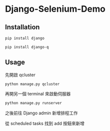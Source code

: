 # Django-Selenium-Demo

## Installation

```bash
pip install django
```

```bash
pip install django-q
```

## Usage

先開啟 qcluster

```bash
python manage.py qcluster
```

再開另一個 terminal 來啟動伺服器

```bash
python manage.py runserver
```

之後前往 Django admin 新增排程工作

從 scheduled tasks 找到 add 按鈕來新增